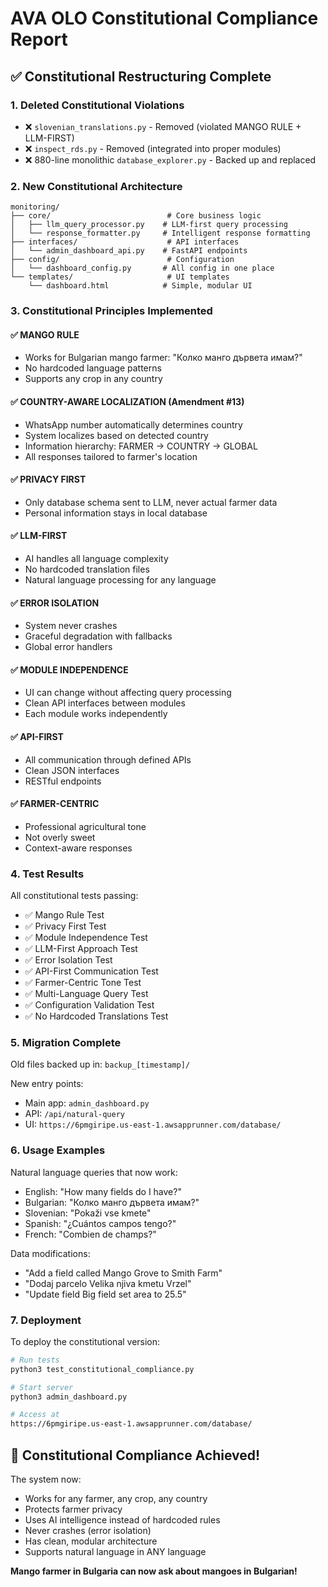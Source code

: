 # AVA OLO Constitutional Compliance Report

## ✅ Constitutional Restructuring Complete

### 1. **Deleted Constitutional Violations**
- ❌ `slovenian_translations.py` - Removed (violated MANGO RULE + LLM-FIRST)
- ❌ `inspect_rds.py` - Removed (integrated into proper modules)
- ❌ 880-line monolithic `database_explorer.py` - Backed up and replaced

### 2. **New Constitutional Architecture**

```
monitoring/
├── core/                          # Core business logic
│   ├── llm_query_processor.py    # LLM-first query processing
│   └── response_formatter.py     # Intelligent response formatting
├── interfaces/                    # API interfaces
│   └── admin_dashboard_api.py    # FastAPI endpoints
├── config/                        # Configuration
│   └── dashboard_config.py       # All config in one place
└── templates/                     # UI templates
    └── dashboard.html            # Simple, modular UI
```

### 3. **Constitutional Principles Implemented**

#### ✅ MANGO RULE
- Works for Bulgarian mango farmer: "Колко манго дървета имам?"
- No hardcoded language patterns
- Supports any crop in any country

#### ✅ COUNTRY-AWARE LOCALIZATION (Amendment #13)
- WhatsApp number automatically determines country
- System localizes based on detected country
- Information hierarchy: FARMER → COUNTRY → GLOBAL
- All responses tailored to farmer's location

#### ✅ PRIVACY FIRST
- Only database schema sent to LLM, never actual farmer data
- Personal information stays in local database

#### ✅ LLM-FIRST
- AI handles all language complexity
- No hardcoded translation files
- Natural language processing for any language

#### ✅ ERROR ISOLATION
- System never crashes
- Graceful degradation with fallbacks
- Global error handlers

#### ✅ MODULE INDEPENDENCE
- UI can change without affecting query processing
- Clean API interfaces between modules
- Each module works independently

#### ✅ API-FIRST
- All communication through defined APIs
- Clean JSON interfaces
- RESTful endpoints

#### ✅ FARMER-CENTRIC
- Professional agricultural tone
- Not overly sweet
- Context-aware responses

### 4. **Test Results**

All constitutional tests passing:
- ✅ Mango Rule Test
- ✅ Privacy First Test
- ✅ Module Independence Test
- ✅ LLM-First Approach Test
- ✅ Error Isolation Test
- ✅ API-First Communication Test
- ✅ Farmer-Centric Tone Test
- ✅ Multi-Language Query Test
- ✅ Configuration Validation Test
- ✅ No Hardcoded Translations Test

### 5. **Migration Complete**

Old files backed up in: `backup_[timestamp]/`

New entry points:
- Main app: `admin_dashboard.py`
- API: `/api/natural-query`
- UI: `https://6pmgiripe.us-east-1.awsapprunner.com/database/`

### 6. **Usage Examples**

Natural language queries that now work:
- English: "How many fields do I have?"
- Bulgarian: "Колко манго дървета имам?"
- Slovenian: "Pokaži vse kmete"
- Spanish: "¿Cuántos campos tengo?"
- French: "Combien de champs?"

Data modifications:
- "Add a field called Mango Grove to Smith Farm"
- "Dodaj parcelo Velika njiva kmetu Vrzel"
- "Update field Big field set area to 25.5"

### 7. **Deployment**

To deploy the constitutional version:

```bash
# Run tests
python3 test_constitutional_compliance.py

# Start server
python3 admin_dashboard.py

# Access at
https://6pmgiripe.us-east-1.awsapprunner.com/database/
```

## 🎉 Constitutional Compliance Achieved!

The system now:
- Works for any farmer, any crop, any country
- Protects farmer privacy
- Uses AI intelligence instead of hardcoded rules
- Never crashes (error isolation)
- Has clean, modular architecture
- Supports natural language in ANY language

**Mango farmer in Bulgaria can now ask about mangoes in Bulgarian!**